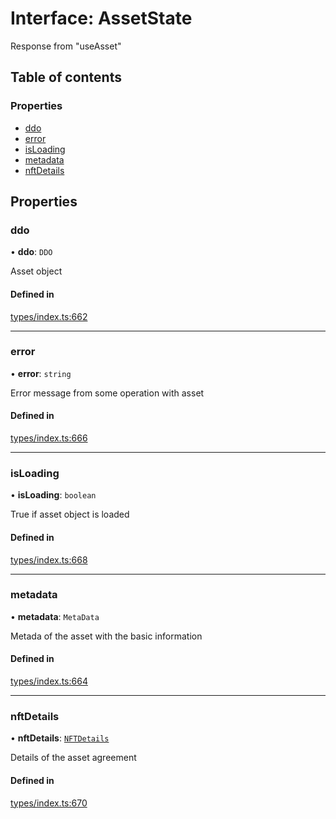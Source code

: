 # Interface: AssetState

Response from "useAsset"

## Table of contents

### Properties

- [ddo](AssetState.md#ddo)
- [error](AssetState.md#error)
- [isLoading](AssetState.md#isloading)
- [metadata](AssetState.md#metadata)
- [nftDetails](AssetState.md#nftdetails)

## Properties

### ddo

• **ddo**: `DDO`

Asset object

#### Defined in

[types/index.ts:662](https://github.com/nevermined-io/react-components/blob/014b919/catalog/src/types/index.ts#L662)

___

### error

• **error**: `string`

Error message from some operation with asset

#### Defined in

[types/index.ts:666](https://github.com/nevermined-io/react-components/blob/014b919/catalog/src/types/index.ts#L666)

___

### isLoading

• **isLoading**: `boolean`

True if asset object is loaded

#### Defined in

[types/index.ts:668](https://github.com/nevermined-io/react-components/blob/014b919/catalog/src/types/index.ts#L668)

___

### metadata

• **metadata**: `MetaData`

Metada of the asset with the basic information

#### Defined in

[types/index.ts:664](https://github.com/nevermined-io/react-components/blob/014b919/catalog/src/types/index.ts#L664)

___

### nftDetails

• **nftDetails**: [`NFTDetails`](NFTDetails.md)

Details of the asset agreement

#### Defined in

[types/index.ts:670](https://github.com/nevermined-io/react-components/blob/014b919/catalog/src/types/index.ts#L670)
